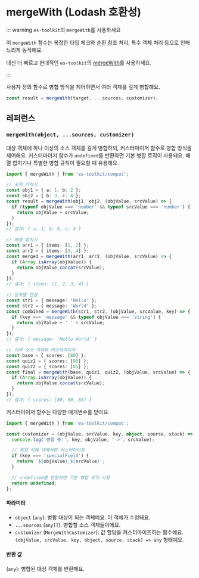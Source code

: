# mergeWith (Lodash 호환성)

::: warning `es-toolkit`의 `mergeWith`를 사용하세요

이 `mergeWith` 함수는 복잡한 타입 체크와 순환 참조 처리, 특수 객체 처리 등으로 인해 느리게 동작해요.

대신 더 빠르고 현대적인 `es-toolkit`의 [mergeWith](../../object/mergeWith.md)를 사용하세요.

:::

사용자 정의 함수로 병합 방식을 제어하면서 여러 객체를 깊게 병합해요.

```typescript
const result = mergeWith(target, ...sources, customizer);
```

## 레퍼런스

### `mergeWith(object, ...sources, customizer)`

대상 객체에 하나 이상의 소스 객체를 깊게 병합하되, 커스터마이저 함수로 병합 방식을 제어해요. 커스터마이저 함수가 `undefined`를 반환하면 기본 병합 로직이 사용돼요. 배열 합치기나 특별한 병합 규칙이 필요할 때 유용해요.

```typescript
import { mergeWith } from 'es-toolkit/compat';

// 숫자 더하기
const obj1 = { a: 1, b: 2 };
const obj2 = { b: 3, c: 4 };
const result = mergeWith(obj1, obj2, (objValue, srcValue) => {
  if (typeof objValue === 'number' && typeof srcValue === 'number') {
    return objValue + srcValue;
  }
});
// 결과: { a: 1, b: 5, c: 4 }

// 배열 합치기
const arr1 = { items: [1, 2] };
const arr2 = { items: [3, 4] };
const merged = mergeWith(arr1, arr2, (objValue, srcValue) => {
  if (Array.isArray(objValue)) {
    return objValue.concat(srcValue);
  }
});
// 결과: { items: [1, 2, 3, 4] }

// 문자열 연결
const str1 = { message: 'Hello' };
const str2 = { message: 'World' };
const combined = mergeWith(str1, str2, (objValue, srcValue, key) => {
  if (key === 'message' && typeof objValue === 'string') {
    return objValue + ' ' + srcValue;
  }
});
// 결과: { message: 'Hello World' }

// 여러 소스 객체와 커스터마이저
const base = { scores: [80] };
const quiz1 = { scores: [90] };
const quiz2 = { scores: [85] };
const final = mergeWith(base, quiz1, quiz2, (objValue, srcValue) => {
  if (Array.isArray(objValue)) {
    return objValue.concat(srcValue);
  }
});
// 결과: { scores: [80, 90, 85] }
```

커스터마이저 함수는 다양한 매개변수를 받아요.

```typescript
import { mergeWith } from 'es-toolkit/compat';

const customizer = (objValue, srcValue, key, object, source, stack) => {
  console.log('병합 중:', key, objValue, '->', srcValue);

  // 특정 키에 대해서만 커스터마이징
  if (key === 'specialField') {
    return `${objValue}_${srcValue}`;
  }

  // undefined를 반환하면 기본 병합 로직 사용
  return undefined;
};
```

#### 파라미터

- `object` (`any`): 병합 대상이 되는 객체예요. 이 객체가 수정돼요.
- `...sources` (`any[]`): 병합할 소스 객체들이에요.
- `customizer` (`MergeWithCustomizer`): 값 할당을 커스터마이즈하는 함수예요. `(objValue, srcValue, key, object, source, stack) => any` 형태예요.

#### 반환 값

(`any`): 병합된 대상 객체를 반환해요.
